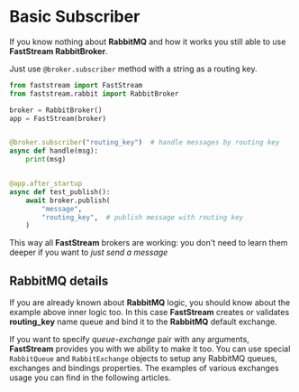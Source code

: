 # Basic Subscriber

If you know nothing about **RabbitMQ** and how it works you still able to use **FastStream RabbitBroker**.

Just use `@broker.subscriber` method with a string as a routing key.

```python linenums="1"
from faststream import FastStream
from faststream.rabbit import RabbitBroker

broker = RabbitBroker()
app = FastStream(broker)


@broker.subscriber("routing_key")  # handle messages by routing key
async def handle(msg):
    print(msg)


@app.after_startup
async def test_publish():
    await broker.publish(
        "message",
        "routing_key",  # publish message with routing key
    )
```

This way all **FastStream** brokers are working: you don't need to learn them deeper if you want to *just send a message*

## RabbitMQ details

If you are already known about **RabbitMQ** logic, you should know about the example above inner logic too.
In this case **FastStream** creates or validates **routing_key** name queue and bind it to the **RabbitMQ** default exchange.

If you want to specify *queue*-*exchange* pair with any arguments, **FastStream** provides you with we ability to make it too.
You can use special `RabbitQueue` and `RabbitExchange` objects to setup any RabbitMQ queues, exchanges and bindings properties.
The examples of various exchanges usage you can find in the following articles.
